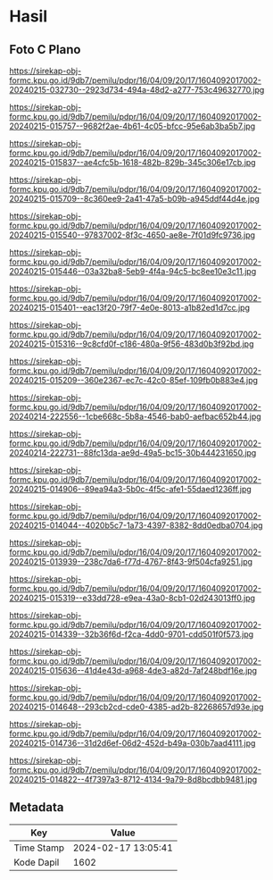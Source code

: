 # Hasil

## Foto C Plano

https://sirekap-obj-formc.kpu.go.id/9db7/pemilu/pdpr/16/04/09/20/17/1604092017002-20240215-032730--2923d734-494a-48d2-a277-753c49632770.jpg

https://sirekap-obj-formc.kpu.go.id/9db7/pemilu/pdpr/16/04/09/20/17/1604092017002-20240215-015757--9682f2ae-4b61-4c05-bfcc-95e6ab3ba5b7.jpg

https://sirekap-obj-formc.kpu.go.id/9db7/pemilu/pdpr/16/04/09/20/17/1604092017002-20240215-015837--ae4cfc5b-1618-482b-829b-345c306e17cb.jpg

https://sirekap-obj-formc.kpu.go.id/9db7/pemilu/pdpr/16/04/09/20/17/1604092017002-20240215-015709--8c360ee9-2a41-47a5-b09b-a945ddf44d4e.jpg

https://sirekap-obj-formc.kpu.go.id/9db7/pemilu/pdpr/16/04/09/20/17/1604092017002-20240215-015540--97837002-8f3c-4650-ae8e-7f01d9fc9736.jpg

https://sirekap-obj-formc.kpu.go.id/9db7/pemilu/pdpr/16/04/09/20/17/1604092017002-20240215-015446--03a32ba8-5eb9-4f4a-94c5-bc8ee10e3c11.jpg

https://sirekap-obj-formc.kpu.go.id/9db7/pemilu/pdpr/16/04/09/20/17/1604092017002-20240215-015401--eac13f20-79f7-4e0e-8013-a1b82ed1d7cc.jpg

https://sirekap-obj-formc.kpu.go.id/9db7/pemilu/pdpr/16/04/09/20/17/1604092017002-20240215-015316--9c8cfd0f-c186-480a-9f56-483d0b3f92bd.jpg

https://sirekap-obj-formc.kpu.go.id/9db7/pemilu/pdpr/16/04/09/20/17/1604092017002-20240215-015209--360e2367-ec7c-42c0-85ef-109fb0b883e4.jpg

https://sirekap-obj-formc.kpu.go.id/9db7/pemilu/pdpr/16/04/09/20/17/1604092017002-20240214-222556--1cbe668c-5b8a-4546-bab0-aefbac652b44.jpg

https://sirekap-obj-formc.kpu.go.id/9db7/pemilu/pdpr/16/04/09/20/17/1604092017002-20240214-222731--88fc13da-ae9d-49a5-bc15-30b444231650.jpg

https://sirekap-obj-formc.kpu.go.id/9db7/pemilu/pdpr/16/04/09/20/17/1604092017002-20240215-014906--89ea94a3-5b0c-4f5c-afe1-55daed1236ff.jpg

https://sirekap-obj-formc.kpu.go.id/9db7/pemilu/pdpr/16/04/09/20/17/1604092017002-20240215-014044--4020b5c7-1a73-4397-8382-8dd0edba0704.jpg

https://sirekap-obj-formc.kpu.go.id/9db7/pemilu/pdpr/16/04/09/20/17/1604092017002-20240215-013939--238c7da6-f77d-4767-8f43-9f504cfa9251.jpg

https://sirekap-obj-formc.kpu.go.id/9db7/pemilu/pdpr/16/04/09/20/17/1604092017002-20240215-015319--e33dd728-e9ea-43a0-8cb1-02d243013ff0.jpg

https://sirekap-obj-formc.kpu.go.id/9db7/pemilu/pdpr/16/04/09/20/17/1604092017002-20240215-014339--32b36f6d-f2ca-4dd0-9701-cdd501f0f573.jpg

https://sirekap-obj-formc.kpu.go.id/9db7/pemilu/pdpr/16/04/09/20/17/1604092017002-20240215-015636--41d4e43d-a968-4de3-a82d-7af248bdf16e.jpg

https://sirekap-obj-formc.kpu.go.id/9db7/pemilu/pdpr/16/04/09/20/17/1604092017002-20240215-014648--293cb2cd-cde0-4385-ad2b-82268657d93e.jpg

https://sirekap-obj-formc.kpu.go.id/9db7/pemilu/pdpr/16/04/09/20/17/1604092017002-20240215-014736--31d2d6ef-06d2-452d-b49a-030b7aad4111.jpg

https://sirekap-obj-formc.kpu.go.id/9db7/pemilu/pdpr/16/04/09/20/17/1604092017002-20240215-014822--4f7397a3-8712-4134-9a79-8d8bcdbb9481.jpg


## Metadata

| Key        | Value               |
| ---------- | ------------------- |
| Time Stamp | 2024-02-17 13:05:41 |
| Kode Dapil | 1602                |



